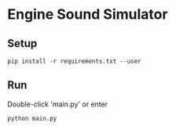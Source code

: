 # Engine Sound Simulator
## Setup
```
pip install -r requirements.txt --user
```


## Run
Double-click 'main.py' or enter
```
python main.py
```

